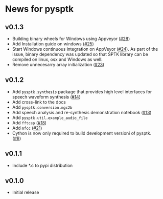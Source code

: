 # News for pysptk

## v0.1.3

- Building binary wheels for Windows using Appveyor ([#28])
- Add Installation guide on windows ([#25])
- Start Windows continuous integration on AppVeyor ([#24]). As part of the issue, binary dependency was updated so that SPTK library can be compiled on linux, osx and Windows as well.
- Remove unnecesarry array initialization ([#23])

## v0.1.2

- Add `pysptk.synthesis` package that provides high level interfaces for speech waveform synthesis ([#14])
- Add cross-link to the docs
- Add `pysptk.conversion.mgc2b`
- Add speech analysis and re-synthesis demonstration notebook ([#13])
- Add `pysptk.util.example_audio_file`
- Add `fftcep` ([#18])
- Add `mfcc` ([#21])
- Cython is now only required to build development versioni of pysptk. ([#8])

## v0.1.1

- Include *.c to pypi distribution

## v0.1.0

- Initial release

[#8]: https://github.com/r9y9/pysptk/issues/8
[#13]: https://github.com/r9y9/pysptk/issues/13
[#14]: https://github.com/r9y9/pysptk/pull/14
[#18]: https://github.com/r9y9/pysptk/issues/18
[#21]: https://github.com/r9y9/pysptk/pull/21
[#23]: https://github.com/r9y9/pysptk/pull/23
[#24]: https://github.com/r9y9/pysptk/pull/24
[#25]: https://github.com/r9y9/pysptk/issues/25
[#28]: https://github.com/r9y9/pysptk/pull/28